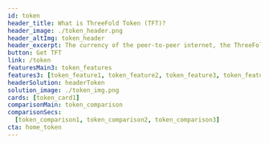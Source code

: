 ```yaml
---
id: token
header_title: What is ThreeFold Token (TFT)? 
header_image: ./token_header.png
header_altImg: token_header
header_excerpt: The currency of the peer-to-peer internet, the ThreeFold Grid. Current value of TFT on ThreeFold Grid = $0.10
button: Get TFT
link: /token
featuresMain3: token_features
features3: [token_feature1, token_feature2, token_feature3, token_feature4, token_feature5, token_feature6]
headerSolution: headerToken
solution_image: ./token_img.png
cards: [token_card1]
comparisonMain: token_comparison
comparisonSecs:
  [token_comparison1, token_comparison2, token_comparison3]
cta: home_token
---
```


<!-- howItWorksMain: token_main
howItWorks: [token_sec1, token_sec2, token_sec3]
slides:
  [
    intrinsic_value,
    limited_supply,
    povered_by_stellar,
    token_sustainable,
  ] -->
<!-- signup: signup -->